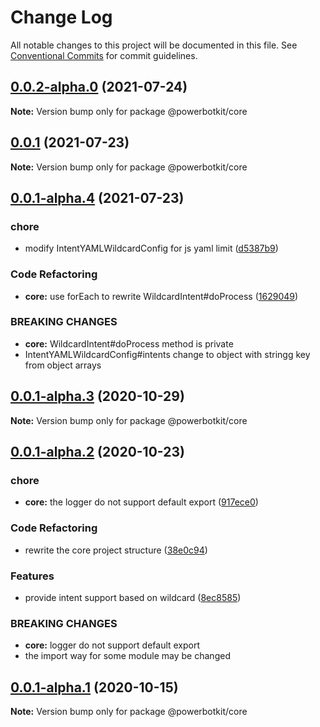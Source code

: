 # Change Log

All notable changes to this project will be documented in this file.
See [Conventional Commits](https://conventionalcommits.org) for commit guidelines.

## [0.0.2-alpha.0](https://github.com/PowerBotKit/powerbot/compare/v0.0.1...v0.0.2-alpha.0) (2021-07-24)

**Note:** Version bump only for package @powerbotkit/core






## [0.0.1](https://github.com/PowerBotKit/powerbot/compare/v0.0.1-alpha.4...v0.0.1) (2021-07-23)

**Note:** Version bump only for package @powerbotkit/core





## [0.0.1-alpha.4](https://github.com/PowerBotKit/powerbot/compare/v0.0.1-alpha.3...v0.0.1-alpha.4) (2021-07-23)


### chore

* modify IntentYAMLWildcardConfig for js yaml limit ([d5387b9](https://github.com/PowerBotKit/powerbot/commit/d5387b94ec2222d9f03bdf9fd3d3d7f5f288b266))


### Code Refactoring

* **core:** use forEach to rewrite WildcardIntent#doProcess ([1629049](https://github.com/PowerBotKit/powerbot/commit/1629049220efd14d76856be52e5c621eef58960c))


### BREAKING CHANGES

* **core:** WildcardIntent#doProcess method is private
* IntentYAMLWildcardConfig#intents change to object with
stringg key from object arrays





## [0.0.1-alpha.3](https://github.com/PowerBotKit/powerbot/compare/v0.0.1-alpha.2...v0.0.1-alpha.3) (2020-10-29)

**Note:** Version bump only for package @powerbotkit/core





## [0.0.1-alpha.2](https://github.com/PowerBotKit/powerbot/compare/v0.0.1-alpha.1...v0.0.1-alpha.2) (2020-10-23)


### chore

* **core:** the logger do not support default export ([917ece0](https://github.com/PowerBotKit/powerbot/commit/917ece0113e76263c3da795076ef8ad6732f13e1))


### Code Refactoring

* rewrite the core project structure ([38e0c94](https://github.com/PowerBotKit/powerbot/commit/38e0c94b39cf574d83374bdc4e5aeb13df9121d4))


### Features

* provide intent support based on wildcard ([8ec8585](https://github.com/PowerBotKit/powerbot/commit/8ec858518b3225b1a4ef07e87fc40e1b9954c55f))


### BREAKING CHANGES

* **core:** logger do not support default export
* the import way for some module may be changed





## [0.0.1-alpha.1](https://github.com/PowerBotKit/powerbot/compare/v0.0.1-alpha.0...v0.0.1-alpha.1) (2020-10-15)

**Note:** Version bump only for package @powerbotkit/core
